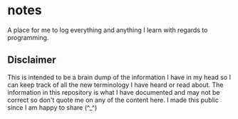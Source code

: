 # notes
A place for me to log everything and anything I learn with regards to programming.

## Disclaimer
This is intended to be a brain dump of the information I have in my head so I can keep track of all the new terminology I have heard or read about. The information in this repository is what I have documented and may not be correct so don't quote me on any of the content here. I made this public since I am happy to share (^_^)